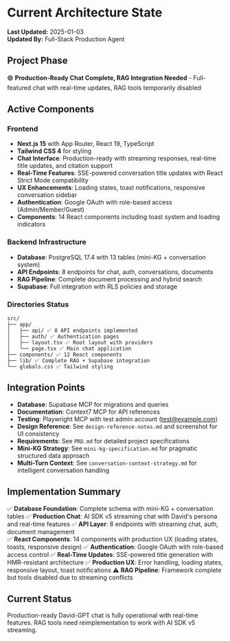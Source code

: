 # Current Architecture State

**Last Updated:** 2025-01-03  
**Updated By:** Full-Stack Production Agent

## Project Phase
🟢 **Production-Ready Chat Complete, RAG Integration Needed** - Full-featured chat with real-time updates, RAG tools temporarily disabled

## Active Components

### Frontend
- **Next.js 15** with App Router, React 19, TypeScript
- **Tailwind CSS 4** for styling  
- **Chat Interface**: Production-ready with streaming responses, real-time title updates, and citation support
- **Real-Time Features**: SSE-powered conversation title updates with React Strict Mode compatibility
- **UX Enhancements**: Loading states, toast notifications, responsive conversation sidebar
- **Authentication**: Google OAuth with role-based access (Admin/Member/Guest)
- **Components**: 14 React components including toast system and loading indicators

### Backend Infrastructure  
- **Database**: PostgreSQL 17.4 with 13 tables (mini-KG + conversation system)
- **API Endpoints**: 8 endpoints for chat, auth, conversations, documents
- **RAG Pipeline**: Complete document processing and hybrid search
- **Supabase**: Full integration with RLS policies and storage

### Directories Status
```
src/
├── app/
│   ├── api/ ✅ 8 API endpoints implemented
│   ├── auth/ ✅ Authentication pages
│   ├── layout.tsx ✅ Root layout with providers
│   └── page.tsx ✅ Main chat application  
├── components/ ✅ 12 React components
├── lib/ ✅ Complete RAG + Supabase integration
└── globals.css ✅ Tailwind styling
```

## Integration Points
- **Database**: Supabase MCP for migrations and queries
- **Documentation**: Context7 MCP for API references  
- **Testing**: Playwright MCP with test admin account (test@example.com)
- **Design Reference**: See `design-reference-notes.md` and screenshot for UI consistency
- **Requirements**: See `PRD.md` for detailed project specifications
- **Mini-KG Strategy**: See `mini-kg-specification.md` for pragmatic structured data approach
- **Multi-Turn Context**: See `conversation-context-strategy.md` for intelligent conversation handling

## Implementation Summary
✅ **Database Foundation**: Complete schema with mini-KG + conversation tables
✅ **Production Chat**: AI SDK v5 streaming chat with David's persona and real-time features
✅ **API Layer**: 8 endpoints with streaming chat, auth, document management  
✅ **React Components**: 14 components with production UX (loading states, toasts, responsive design)
✅ **Authentication**: Google OAuth with role-based access control
✅ **Real-Time Updates**: SSE-powered title generation with HMR-resistant architecture
✅ **Production UX**: Error handling, loading states, responsive layout, toast notifications
⚠️ **RAG Pipeline**: Framework complete but tools disabled due to streaming conflicts

## Current Status
Production-ready David-GPT chat is fully operational with real-time features. RAG tools need reimplementation to work with AI SDK v5 streaming.